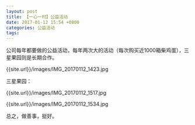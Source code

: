 ```yaml
---
layout: post
title: 【一心一村】公益活动
date: 2017-01-12 15:54 +0800
categories: 公益活动
tags: 
---
```


公司每年都要做的公益活动，每年两次大的活动（每次购买近1000箱柴鸡蛋），三星果园则是长期合作。

{{site.url}}/images/IMG_20170112_1423.jpg

三星果园：

{{site.url}}/images/IMG_20170112_1517.jpg

{{site.url}}/images/IMG_20170112_1534.jpg

总之，做善事，挺好。

